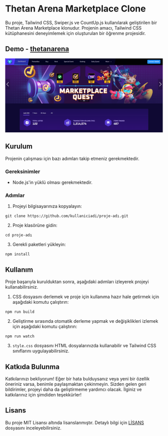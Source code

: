 # Thetan Arena Marketplace Clone

Bu proje, Tailwind CSS, Swiper.js ve CountUp.js kullanılarak geliştirilen bir Thetan Arena Marketplace klonudur. Projenin amacı, Tailwind CSS kütüphanesini deneyimlemek için oluşturulan bir öğrenme projesidir.

## Demo - [thetanarena](https://thetanarena.netlify.app/)

![Thetan Arena Marketplace'in ana sayfasının ekran görüntüsü.](assets/thetan-arena-marketplace-screenshot.png)

## Kurulum

Projenin çalışması için bazı adımları takip etmeniz gerekmektedir.

### Gereksinimler

- Node.js'in yüklü olması gerekmektedir.

### Adımlar

1. Projeyi bilgisayarınıza kopyalayın:
```
git clone https://github.com/kullaniciadi/proje-adı.git
```

2. Proje klasörüne gidin:
```
cd proje-adı
```

3. Gerekli paketleri yükleyin:
```
npm install
```

## Kullanım

Proje başarıyla kurulduktan sonra, aşağıdaki adımları izleyerek projeyi kullanabilirsiniz.

1. CSS dosyasını derlemek ve proje için kullanıma hazır hale getirmek için aşağıdaki komutu çalıştırın:
```
npm run build
```

2. Geliştirme sırasında otomatik derleme yapmak ve değişiklikleri izlemek için aşağıdaki komutu çalıştırın:
```
npm run watch
```

3. `style.css` dosyasını HTML dosyalarınızda kullanabilir ve Tailwind CSS sınıflarını uygulayabilirsiniz.

## Katkıda Bulunma

Katkılarınızı bekliyorum! Eğer bir hata bulduysanız veya yeni bir özellik öneriniz varsa, benimle paylaşmaktan çekinmeyin. Sizden gelen geri bildirimler, projeyi daha da geliştirmeme yardımcı olacak. İlginiz ve katkılarınız için şimdiden teşekkürler!

## Lisans

Bu proje MIT Lisansı altında lisanslanmıştır. Detaylı bilgi için [LİSANS](LİSANS) dosyasını inceleyebilirsiniz.